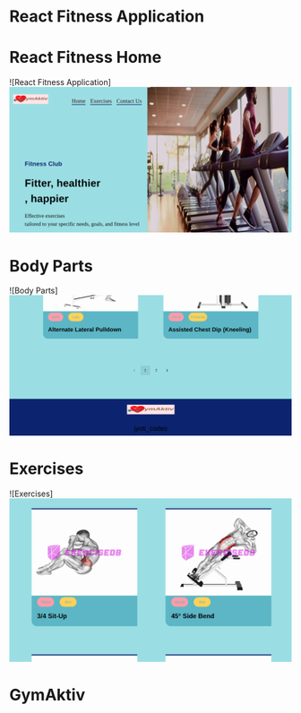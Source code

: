# React Fitness Application
# React Fitness Home
![React Fitness Application]![alt text](https://github.com/jyoti-codes/GymAktiv/blob/main/screenshots/gymactive_ss_1.png?raw=true)
# Body Parts
![Body Parts]![alt text](https://github.com/jyoti-codes/GymAktiv/blob/main/screenshots/gymactive_ss_2.png?raw=true)
# Exercises
![Exercises]![alt text](https://github.com/jyoti-codes/GymAktiv/blob/main/screenshots/gymactive_ss_3.png?raw=true)

# GymAktiv
